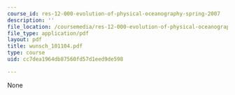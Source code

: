 ```yaml
---
course_id: res-12-000-evolution-of-physical-oceanography-spring-2007
description: ''
file_location: /coursemedia/res-12-000-evolution-of-physical-oceanography-spring-2007/cc7dea1964db87560fd57d1eed9de598_wunsch_101104.pdf
file_type: application/pdf
layout: pdf
title: wunsch_101104.pdf
type: course
uid: cc7dea1964db87560fd57d1eed9de598

---
```

None